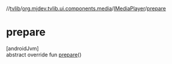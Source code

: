 //[tvlib](../../../index.md)/[org.mjdev.tvlib.ui.components.media](../index.md)/[IMediaPlayer](index.md)/[prepare](prepare.md)

# prepare

[androidJvm]\
abstract override fun [prepare](prepare.md)()

